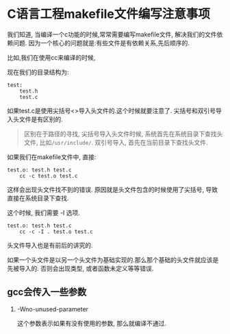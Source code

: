 C语言工程makefile文件编写注意事项
==================================

我们知道, 当编译一个c功能的时候,常常需要编写makefile文件, 解决我们的文件依赖问题.
因为一个核心的问题就是:有些文件是有依赖关系,先后顺序的.

比如,我们在使用cc来编译的时候, 

现在我们的目录结构为:

```
test:
    test.h
    test.c
```

如果test.c是使用尖括号<>导入头文件的.这个时候就要注意了. 尖括号和双引号导入头文件是有区别的.

> 区别在于路径的寻找, 尖括号导入头文件时候, 系统首先在系统目录下查找头文件, 比如`/usr/include/`.
> 双引号导入, 首先在当前目录下查找头文件.

如果我们在makefile文件中, 直接:

```
test.o: test.h test.c
    cc -c test.o test.c
```

这样会出现头文件找不到的错误. 原因就是头文件包含的时候使用了尖括号, 导致直接在系统目录下查找.


这个时候, 我们需要 -I 选项.

```
test.o: test.h test.c
    cc -c -I . test.o test.c
```

头文件导入也是有前后的讲究的.

如果一个头文件是以另一个头文件为基础实现的.那么那个基础的头文件就应该是先被导入的. 否则会出现类型,
或者函数未定义等等错误.


gcc会传入一些参数
--------------------------

1. -Wno-unused-parameter 
    
    这个参数表示如果有没有使用的参数, 那么就编译不通过.
